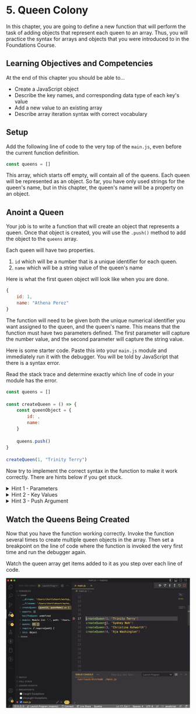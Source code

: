 # 5. Queen Colony

In this chapter, you are going to define a new function that will perform the task of adding objects that represent each queen to an array. Thus, you will practice the syntax for arrays and objects that you were introduced to in the Foundations Course.

## Learning Objectives and Competencies

At the end of this chapter you should be able to...

* Create a JavaScript object
* Describe the key names, and corresponding data type of each key's value
* Add a new value to an existing array
* Describe array iteration syntax with correct vocabulary

## Setup

Add the following line of code to the very top of the `main.js`, even before the current function definition.

```js
const queens = []
```

This array, which starts off empty, will contain all of the queens. Each queen will be represented as an object. So far, you have only used strings for the queen's name, but in this chapter, the queen's name will be a property on an object.

## Anoint a Queen

Your job is to write a function that will create an object that represents a queen. Once that object is created, you will use the `.push()` method to add the object to the `queens` array.

Each queen will have two properties.

1. `id` which will be a number that is a unique identifier for each queen.
2. `name` which will be a string value of the queen's name

Here is what the first queen object will look like when you are done.

```js
{
    id: 1,
    name: "Athena Perez"
}
```

The function will need to be given both the unique numerical identifier you want assigned to the queen, and the queen's name. This means that the function must have two parameters defined. The first parameter will capture the number value, and the second parameter will capture the string value.

Here is some starter code. Paste this into your `main.js` module and immediately run it with the debugger. You will be told by JavaScript that there is a syntax error.

Read the stack trace and determine exactly which line of code in your module has the error.

```js
const queens = []

const createQueen = () => {
    const queenObject = {
        id: ,
        name:
    }

    queens.push()
}

createQueen(1, "Trinity Terry")
```

Now try to implement the correct syntax in the function to make it work correctly. There are hints below if you get stuck.

<details>
    <summary>Hint 1 - Parameters</summary>

First define two parameters. You may pick your own variable names if you wish.

```js
const createQueen = (queenId, queenName) => {
    const queenObject = {
        id: ,
        name:
    }

    queens.push()
}
```
</details>

<details>
    <summary>Hint 2 - Key Values</summary>

Assign the value of the parameters to the appropriate keys on the object.

```js
const createQueen = (queenId, queenName) => {
    const queenObject = {
        id: queenId,
        name: queenName
    }

    queens.push()
}
```
</details>

<details>
    <summary>Hint 3 - Push Argument</summary>

Push the value of the `queenObject` variable, which is an object into the array with the `push()` array method.

```js
const createQueen = (queenId, queenName) => {
    const queenObject = {
        id: queenId,
        name: queenName
    }

    queens.push(queenObject)
}
```
</details>

## Watch the Queens Being Created

Now that you have the function working correctly. Invoke the function several times to create multiple queen objects in the array. Then set a breakpoint on the line of code where the function is invoked the very first time and run the debugger again.

Watch the queen array get items added to it as you step over each line of code.

![animation of debugger showing the queens array getting items added to it](./images/debugger-queen-array.gif)
